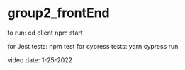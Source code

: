 # group2_frontEnd

to run:
cd client
npm start

for Jest tests:
npm test
for cypress tests:
yarn cypress run
 
 
video date: 1-25-2022
